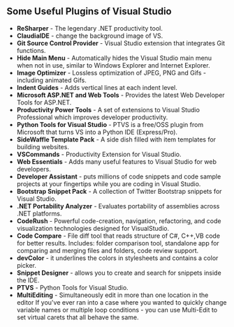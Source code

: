 ## Some Useful Plugins of Visual Studio
 
- **ReSharper** - The legendary .NET productivity tool.
- **ClaudiaIDE** - change the background image of VS.
- **Git Source Control Provider** - Visual Studio extension that integrates Git functions.
- **Hide Main Menu** - Automatically hides the Visual Studio main menu when not in use, similar to Windows Explorer and Internet Explorer.
- **Image Optimizer** - Lossless optimization of JPEG, PNG and Gifs - including animated Gifs.
- **Indent Guides** - Adds vertical lines at each indent level.
- **Microsoft ASP.NET and Web Tools** - Provides the latest Web Developer Tools for ASP.NET.
- **Productivity Power Tools** - A set of extensions to Visual Studio Professional  which improves developer productivity.
- **Python Tools for Visual Studio** - PTVS is a free/OSS plugin from Microsoft that turns VS into a Python IDE (Express/Pro).
- **SideWaffle Template Pack** - A side dish filled with item templates for building websites.
- **VSCommands** - Productivity Extension for Visual Studio.
- **Web Essentials** - Adds many useful features to Visual Studio for web developers.
- **Developer Assistant** - puts millions of code snippets and code sample projects at your fingertips while you are coding in Visual Studio.
- **Bootstrap Snippet Pack** - A collection of Twitter Bootstrap snippets for Visual Studio.
- **.NET Portability Analyzer** - Evaluates portability of assemblies across .NET platforms.
- **CodeRush** - Powerful code-creation, navigation, refactoring, and code visualization technologies designed for VisualStudio.
- **Code Compare** - File diff tool that reads structure of C#, C++,VB code for better results. Includes: folder comparison tool, standalone app for comparing and merging files and folders, code review support.
- **devColor** - it underlines the colors in stylesheets and contains a color picker.
- **Snippet Designer** - allows you to create and search for snippets inside the IDE.
- **PTVS** - Python Tools for Visual Studio.
- **MultiEditing** - Simultaneously edit in more than one location in the editor If you've ever ran into a case where you wanted to quickly change variable names or multiple loop conditions - you can use Multi-Edit to set virtual carets that all behave the same.
